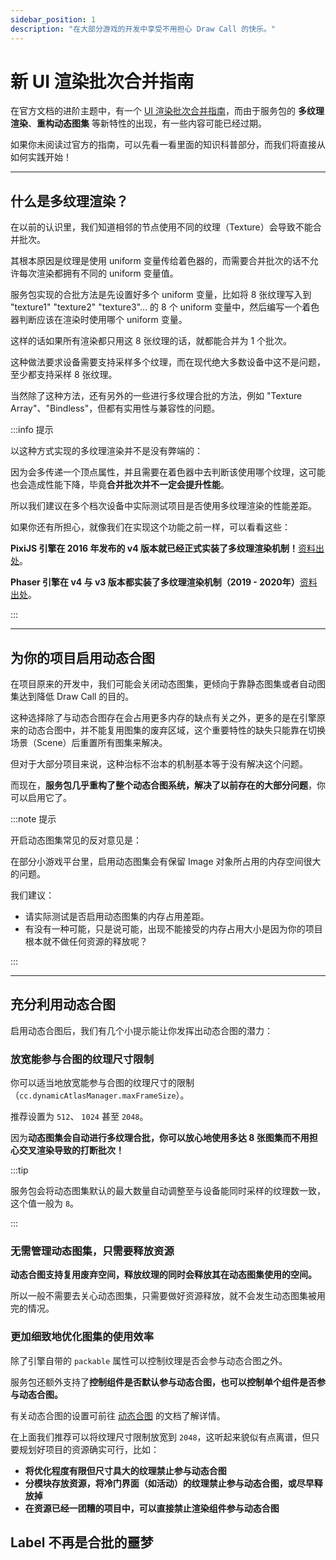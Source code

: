 ```yaml
---
sidebar_position: 1
description: "在大部分游戏的开发中享受不用担心 Draw Call 的快乐。"
---
```


# 新 UI 渲染批次合并指南

在官方文档的进阶主题中，有一个 [UI 渲染批次合并指南](https://docs.cocos.com/creator/2.4/manual/zh/advanced-topics/ui-auto-batch.html)，而由于服务包的 **多纹理渲染**、**重构动态图集** 等新特性的出现，有一些内容可能已经过期。

如果你未阅读过官方的指南，可以先看一看里面的知识科普部分，而我们将直接从如何实践开始！

---
## 什么是多纹理渲染？

在以前的认识里，我们知道相邻的节点使用不同的纹理（Texture）会导致不能合并批次。

其根本原因是纹理是使用 uniform 变量传给着色器的，而需要合并批次的话不允许每次渲染都拥有不同的 uniform 变量值。

服务包实现的合批方法是先设置好多个 uniform 变量，比如将 8 张纹理写入到 "texture1" "texture2" "texture3"... 的 8 个 uniform 变量中，然后编写一个着色器判断应该在渲染时使用哪个 uniform 变量。

这样的话如果所有渲染都只用这 8 张纹理的话，就都能合并为 1 个批次。

这种做法要求设备需要支持采样多个纹理，而在现代绝大多数设备中这不是问题，至少都支持采样 8 张纹理。

当然除了这种方法，还有另外的一些进行多纹理合批的方法，例如 "Texture Array"、"Bindless"，但都有实用性与兼容性的问题。

:::info 提示

以这种方式实现的多纹理渲染并不是没有弊端的：

因为会多传递一个顶点属性，并且需要在着色器中去判断该使用哪个纹理，这可能也会造成性能下降，毕竟**合并批次并不一定会提升性能**。

所以我们建议在多个档次设备中实际测试项目是否使用多纹理渲染的性能差距。

如果你还有所担心，就像我们在实现这个功能之前一样，可以看看这些：

**PixiJS 引擎在 2016 年发布的 v4 版本就已经正式实装了多纹理渲染机制！**[资料出处](https://medium.com/goodboy-digital/gpu-multi-texture-sprite-batching-21c90ae8f89b)。

**Phaser 引擎在 v4 与 v3 版本都实装了多纹理渲染机制（2019 - 2020年）**[资料出处](https://www.patreon.com/posts/39665256)。

:::

---
## 为你的项目启用动态合图

在项目原来的开发中，我们可能会关闭动态图集，更倾向于靠静态图集或者自动图集达到降低 Draw Call 的目的。

这种选择除了与动态合图存在会占用更多内存的缺点有关之外，更多的是在引擎原来的动态合图中，并不能复用图集的废弃区域，这个重要特性的缺失只能靠在切换场景（Scene）后重置所有图集来解决。

但对于大部分项目来说，这种治标不治本的机制基本等于没有解决这个问题。

而现在，**服务包几乎重构了整个动态合图系统，解决了以前存在的大部分问题**，你可以启用它了。

:::note 提示

开启动态图集常见的反对意见是：

在部分小游戏平台里，启用动态图集会有保留 Image 对象所占用的内存空间很大的问题。

我们建议：

- 请实际测试是否启用动态图集的内存占用差距。
- 有没有一种可能，只是说可能，出现不能接受的内存占用大小是因为你的项目根本就不做任何资源的释放呢？

:::

---
## 充分利用动态合图

启用动态合图后，我们有几个小提示能让你发挥出动态合图的潜力：

### 放宽能参与合图的纹理尺寸限制

你可以适当地放宽能参与合图的纹理尺寸的限制（`cc.dynamicAtlasManager.maxFrameSize`）。

推荐设置为 `512`、 `1024` 甚至 `2048`。

因为**动态图集会自动进行多纹理合批，你可以放心地使用多达 8 张图集而不用担心交叉渲染导致的打断批次！**

:::tip 

服务包会将动态图集默认的最大数量自动调整至与设备能同时采样的纹理数一致，这个值一般为 `8`。

:::

### 无需管理动态图集，只需要释放资源

**动态合图支持复用废弃空间，释放纹理的同时会释放其在动态图集使用的空间。**

所以一般不需要去关心动态图集，只需要做好资源释放，就不会发生动态图集被用完的情况。

### 更加细致地优化图集的使用效率

除了引擎自带的 `packable` 属性可以控制纹理是否会参与动态合图之外。

服务包还额外支持了**控制组件是否默认参与动态合图，也可以控制单个组件是否参与动态合图。**

有关动态合图的设置可前往 [动态合图](TODO) 的文档了解详情。

在上面我们推荐可以将纹理尺寸限制放宽到 `2048`，这听起来貌似有点离谱，但只要规划好项目的资源确实可行，比如：

- **将优化程度有限但尺寸具大的纹理禁止参与动态合图**
- **分模块存放资源，将冷门界面（如活动）的纹理禁止参与动态合图，或尽早释放掉**
- **在资源已经一团糟的项目中，可以直接禁止渲染组件参与动态合图**

## Label 不再是合批的噩梦
